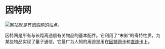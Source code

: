 # 因特网

![网站就是有蜘蛛网的站点。](oredict:oc:materialInterweb)

因特网是所有与长距离通信有关物品的基本配件。它利用了“末影”的奇特性质，为某些物品实现了量子通信。它最广为人知的用途是用在[因特网卡](internetCard.md)和[直连卡](linkedCard.md)上。
